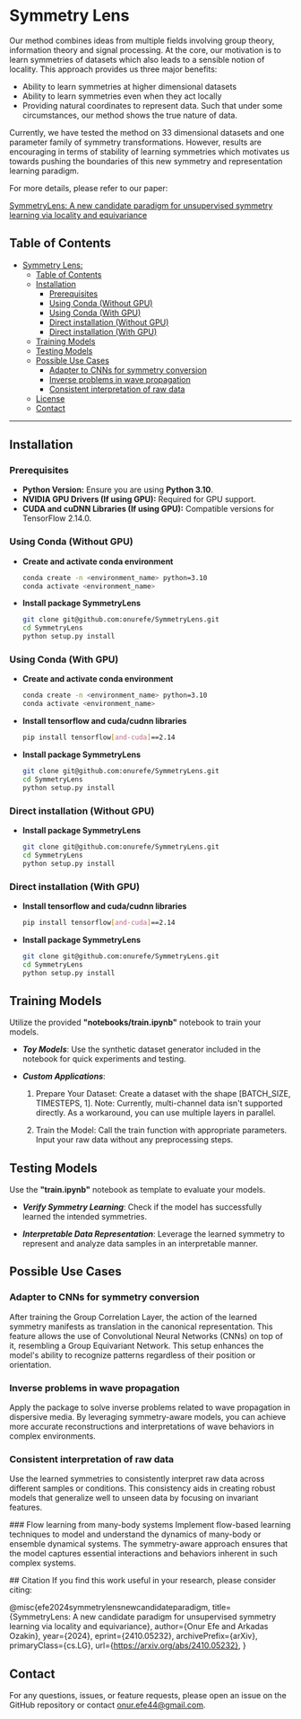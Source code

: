 # Symmetry Lens

Our method combines ideas from multiple fields involving group theory, information theory and signal processing. At the core, our motivation is to learn symmetries of datasets which also leads to a sensible notion of locality. This approach provides us three major benefits:

- Ability to learn symmetries at higher dimensional datasets 
- Ability to learn symmetries even when they act locally
- Providing natural coordinates to represent data. Such that under some circumstances, our method shows the true nature of data.

Currently, we have tested the method on 33 dimensional datasets and one parameter family of symmetry transformations. However, results are encouraging in terms of stability of learning symmetries which motivates us towards pushing the boundaries of this new symmetry and representation learning paradigm. 

For more details, please refer to our paper:

[SymmetryLens: A new candidate paradigm for unsupervised symmetry learning via locality and equivariance](https://arxiv.org/abs/2410.05232)

## Table of Contents

- [Symmetry Lens:](#symmetry-lens)
  - [Table of Contents](#table-of-contents)
  - [Installation](#installation)
    - [Prerequisites](#prerequisites)
    - [Using Conda (Without GPU)](#using-conda-without-gpu)
    - [Using Conda (With GPU)](#using-conda-with-gpu)
    - [Direct installation (Without GPU)](#direct-installation-without-gpu)
    - [Direct installation (With GPU)](#direct-installation-with-gpu)
  - [Training Models](#training-models)
  - [Testing Models](#testing-models)
  - [Possible Use Cases](#possible-use-cases)
    - [Adapter to CNNs for symmetry conversion](#adapter-to-cnns-for-symmetry-conversion)
    - [Inverse problems in wave propagation](#inverse-problems-in-wave-propagation)
    - [Consistent interpretation of raw data](#consistent-interpretation-of-raw-data)
  - [License](#license)
  - [Contact](#contact)

---

## Installation

### Prerequisites

- **Python Version:** Ensure you are using **Python 3.10**.
- **NVIDIA GPU Drivers (If using GPU):** Required for GPU support.
- **CUDA and cuDNN Libraries (If using GPU):** Compatible versions for TensorFlow 2.14.0.

### Using Conda (Without GPU)
- **Create and activate conda environment**
   ```bash
   conda create -n <environment_name> python=3.10
   conda activate <environment_name>
   ```
- **Install package SymmetryLens**
   ```bash
   git clone git@github.com:onurefe/SymmetryLens.git
   cd SymmetryLens
   python setup.py install
   ```

### Using Conda (With GPU)
- **Create and activate conda environment**
   ```bash
   conda create -n <environment_name> python=3.10
   conda activate <environment_name>
   ```

- **Install tensorflow and cuda/cudnn libraries**
   ```bash
   pip install tensorflow[and-cuda]==2.14
   ```

- **Install package SymmetryLens**
   ```bash
   git clone git@github.com:onurefe/SymmetryLens.git
   cd SymmetryLens
   python setup.py install
   ```

### Direct installation (Without GPU)
- **Install package SymmetryLens**
   ```bash
   git clone git@github.com:onurefe/SymmetryLens.git
   cd SymmetryLens
   python setup.py install
   ```

### Direct installation (With GPU)
- **Install tensorflow and cuda/cudnn libraries**
   ```bash
   pip install tensorflow[and-cuda]==2.14
   ```

- **Install package SymmetryLens**
   ```bash
   git clone git@github.com:onurefe/SymmetryLens.git
   cd SymmetryLens
   python setup.py install
   ```

## Training Models
Utilize the provided **"notebooks/train.ipynb"** notebook to train your models.

- ***Toy Models***:
Use the synthetic dataset generator included in the notebook for quick experiments and testing. 

- ***Custom Applications***:
  1. Prepare Your Dataset: Create a dataset with the shape [BATCH_SIZE, TIMESTEPS, 1]. Note: Currently, multi-channel data isn't supported directly. As a workaround, you can use multiple layers in parallel.

  2. Train the Model: Call the train function with appropriate parameters. Input your raw data without any preprocessing steps.
   
## Testing Models
Use the **"train.ipynb"** notebook as template to evaluate your models.

- ***Verify Symmetry Learning***:
Check if the model has successfully learned the intended symmetries.

- ***Interpretable Data Representation***:
Leverage the learned symmetry to represent and analyze data samples in an interpretable manner.

## Possible Use Cases

### Adapter to CNNs for symmetry conversion
After training the Group Correlation Layer, the action of the learned symmetry manifests as translation in the canonical representation. This feature allows the use of Convolutional Neural Networks (CNNs) on top of it, resembling a Group Equivariant Network. This setup enhances the model's ability to recognize patterns regardless of their position or orientation.

### Inverse problems in wave propagation
Apply the package to solve inverse problems related to wave propagation in dispersive media. By leveraging symmetry-aware models, you can achieve more accurate reconstructions and interpretations of wave behaviors in complex environments.

### Consistent interpretation of raw data
Use the learned symmetries to consistently interpret raw data across different samples or conditions. This consistency aids in creating robust models that generalize well to unseen data by focusing on invariant features.

### Flow learning from many-body systems
Implement flow-based learning techniques to model and understand the dynamics of many-body or ensemble dynamical systems. The symmetry-aware approach ensures that the model captures essential interactions and behaviors inherent in such complex systems.

## Citation
If you find this work useful in your research, please consider citing:

@misc{efe2024symmetrylensnewcandidateparadigm,
      title={SymmetryLens: A new candidate paradigm for unsupervised symmetry learning via locality and equivariance}, 
      author={Onur Efe and Arkadas Ozakin},
      year={2024},
      eprint={2410.05232},
      archivePrefix={arXiv},
      primaryClass={cs.LG},
      url={https://arxiv.org/abs/2410.05232}, 
}

## Contact
For any questions, issues, or feature requests, please open an issue on the GitHub repository or contact onur.efe44@gmail.com.
